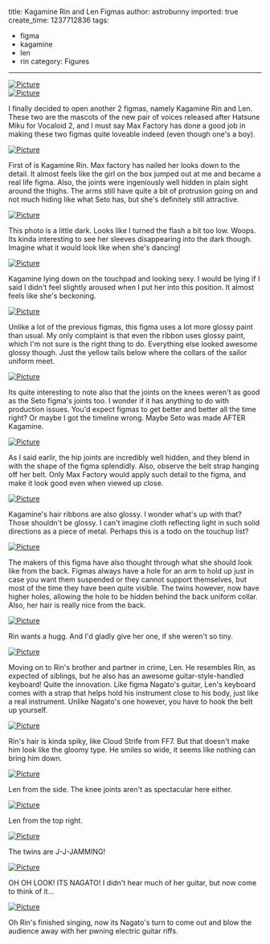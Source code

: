 title: Kagamine Rin and Len Figmas
author: astrobunny
imported: true
create_time: 1237712836
tags:
- figma
- kagamine
- len
- rin
category: Figures
---
 [![](wp-uploads/2009/03/wpid-100-4637-500x375.jpg "Picture")](/images/wp-uploads/2009/03/wpid-100-4637.jpg)  
 [![](wp-uploads/2009/03/wpid-100-4688-500x375.jpg "Picture")](/images/wp-uploads/2009/03/wpid-100-4688.jpg)  
  
I finally decided to open another 2 figmas, namely Kagamine Rin and Len. These two are the mascots of the new pair of voices released after Hatsune Miku for Vocaloid 2, and I must say Max Factory has done a good job in making these two figmas quite loveable indeed (even though one's a boy).  
<!--more-->  
 [![](wp-uploads/2009/03/wpid-100-4651-500x375.jpg "Picture")](/images/wp-uploads/2009/03/wpid-100-4651.jpg)  
  
First of is Kagamine Rin. Max factory has nailed her looks down to the detail. It almost feels like the girl on the box jumped out at me and became a real life figma. Also, the joints were ingeniously well hidden in plain sight around the thighs. The arms still have quite a bit of protrusion going on and not much hiding like what Seto has, but she's definitely still attractive.  
  
 [![](wp-uploads/2009/03/wpid-100-4657-500x375.jpg "Picture")](/images/wp-uploads/2009/03/wpid-100-4657.jpg)  
  
This photo is a little dark. Looks like I turned the flash a bit too low. Woops. Its kinda interesting to see her sleeves disappearing into the dark though. Imagine what it would look like when she's dancing!  
  
 [![](wp-uploads/2009/03/wpid-100-4665-500x375.jpg "Picture")](/images/wp-uploads/2009/03/wpid-100-4665.jpg)  
  
Kagamine lying down on the touchpad and looking sexy. I would be lying if I said I didn't feel slightly aroused when I put her into this position. It almost feels like she's beckoning.  
  
 [![](wp-uploads/2009/03/wpid-100-4668-500x375.jpg "Picture")](/images/wp-uploads/2009/03/wpid-100-4668.jpg)  
  
Unlike a lot of the previous figmas, this figma uses a lot more glossy paint than usual. My only complaint is that even the ribbon uses glossy paint, which I'm not sure is the right thing to do. Everything else looked awesome glossy though. Just the yellow tails below where the collars of the sailor uniform meet.  
  
 [![](wp-uploads/2009/03/wpid-100-4666-500x375.jpg "Picture")](/images/wp-uploads/2009/03/wpid-100-4666.jpg)  
  
Its quite interesting to note also that the joints on the knees weren't as good as the Seto figma's joints too. I wonder if it has anything to do with production issues. You'd expect figmas to get better and better all the time right? Or maybe I got the timeline wrong. Maybe Seto was made AFTER Kagamine.  
  
 [![](wp-uploads/2009/03/wpid-100-4673-500x375.jpg "Picture")](/images/wp-uploads/2009/03/wpid-100-4673.jpg)  
  
As I said earlir, the hip joints are incredibly well hidden, and they blend in with the shape of the figma splendidly. Also, observe the belt strap hanging off her belt. Only Max Factory would apply such detail to the figma, and make it look good even when viewed up close.  
  
 [![](wp-uploads/2009/03/wpid-100-4674-500x375.jpg "Picture")](/images/wp-uploads/2009/03/wpid-100-4674.jpg)  
  
Kagamine's hair ribbons are also glossy. I wonder what's up with that? Those shouldn't be glossy. I can't imagine cloth reflecting light in such solid directions as a piece of metal. Perhaps this is a todo on the touchup list?  
  
 [![](wp-uploads/2009/03/wpid-100-4677-500x375.jpg "Picture")](/images/wp-uploads/2009/03/wpid-100-4677.jpg)  
  
The makers of this figma have also thought through what she should look like from the back. Figmas always have a hole for an arm to hold up just in case you want them suspended or they cannot support themselves, but most of the time they have been quite visible. The twins however, now have higher holes, allowing the hole to be hidden behind the back uniform collar. Also, her hair is really nice from the back.  
  
 [![](wp-uploads/2009/03/wpid-100-4681-500x375.jpg "Picture")](/images/wp-uploads/2009/03/wpid-100-4681.jpg)  
  
Rin wants a hugg. And I'd gladly give her one, if she weren't so tiny.  
  
 [![](wp-uploads/2009/03/wpid-100-4701-500x375.jpg "Picture")](/images/wp-uploads/2009/03/wpid-100-4701.jpg)  
  
Moving on to Rin's brother and partner in crime, Len. He resembles Rin, as expected of siblings, but he also has an awesome guitar-style-handled keyboard! Quite the innovation. Like figma Nagato's guitar, Len's keyboard comes with a strap that helps hold his instrument close to his body, just like a real instrument. Unlike Nagato's one however, you have to hook the belt up yourself.  
  
 [![](wp-uploads/2009/03/wpid-100-4704-500x375.jpg "Picture")](/images/wp-uploads/2009/03/wpid-100-4704.jpg)  
  
Rin's hair is kinda spiky, like Cloud Strife from FF7. But that doesn't make him look like the gloomy type. He smiles so wide, it seems like nothing can bring him down.  
  
 [![](wp-uploads/2009/03/wpid-100-4705-500x666.jpg "Picture")](/images/wp-uploads/2009/03/wpid-100-4705.jpg)  
  
Len from the side. The knee joints aren't as spectacular here either.  
  
 [![](wp-uploads/2009/03/wpid-100-4706-500x375.jpg "Picture")](/images/wp-uploads/2009/03/wpid-100-4706.jpg)  
  
Len from the top right.  
  
 [![](wp-uploads/2009/03/wpid-100-4710-500x375.jpg "Picture")](/images/wp-uploads/2009/03/wpid-100-4710.jpg)  
  
The twins are J-J-JAMMING!  
  
 [![](wp-uploads/2009/03/wpid-100-4708-500x375.jpg "Picture")](/images/wp-uploads/2009/03/wpid-100-4708.jpg)  
  
OH OH LOOK! ITS NAGATO! I didn't hear much of her guitar, but now come to think of it...  
  
 [![](wp-uploads/2009/03/wpid-100-4714-500x375.jpg "Picture")](/images/wp-uploads/2009/03/wpid-100-4714.jpg)  
  
Oh Rin's finished singing, now its Nagato's turn to come out and blow the audience away with her pwning electric guitar riffs.